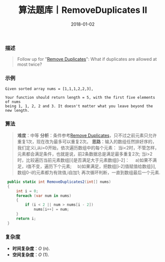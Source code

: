 ﻿---
title: 算法题库丨RemoveDuplicates II
tags:
  - 算法
  - 编程技巧
categories: 计算机基础
date: 2018-01-02
---
### 描述
>Follow up for "[Remove Duplicates](http://myblog.lancel0t.cn/articles/4b71b442-724c-4b5a-b3ee-d391b710a244/)":
What if duplicates are allowed at most twice?

### 示例
 ```
Given sorted array nums = [1,1,1,2,2,3],

Your function should return length = 5, with the first five elements of nums 
being 1, 1, 2, 2 and 3. It doesn't matter what you leave beyond the new length.
 ```
<!-- more -->
### 算法
>**难度**：中等
**分析**：条件参考[Remove Duplicates](http://myblog.lancel0t.cn/articles/4b71b442-724c-4b5a-b3ee-d391b710a244/)，只不过之前元素只允许重复1次，现在改为最多可以重复2次。
**思路**：输入的数组任然排好序的，我们定义i,从i=0开始，依次遍历数组中的每个元素：
当i<2时，不管怎样，元素都会满足条件，也就是说，前2条数据总是满足最多重复2次;
当i>2时，比较遍历当前元素数组[i]是否满足大于元素数组[i-2]：
&nbsp;&nbsp;&nbsp;&nbsp;a)如果不满足，i值不变，遍历下个元素;
&nbsp;&nbsp;&nbsp;&nbsp;b)如果满足，把数组[i-2]值赋值给数组[i],数组0-i的元素都为有效值,i自加1;
再次循环判断，一直到数组最后一个元素.

```csharp
 public static int RemoveDuplicates2(int[] nums)
 {
     int i = 0;
     foreach (var num in nums)
     {
         if (i < 2 || num > nums[i - 2])
             nums[i++] = num;
     }
     return i;
 }                                             
 ```
### 复杂度
- **时间复杂度**：*O* (n). 
- **空间复杂度**：*O* (1).



